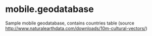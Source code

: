# mobile.geodatabase

Sample mobile geodatabase, contains countries table (source http://www.naturalearthdata.com/downloads/10m-cultural-vectors/)
